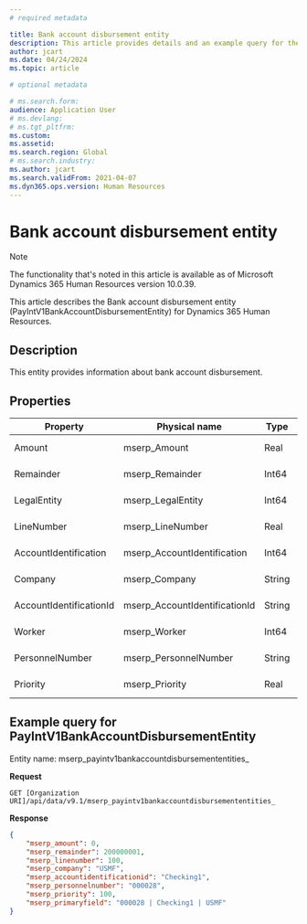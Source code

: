 ```yaml
---
# required metadata

title: Bank account disbursement entity
description: This article provides details and an example query for the Bank account disbursement table entity in Microsoft Dynamics 365 Human Resources.
author: jcart
ms.date: 04/24/2024
ms.topic: article

# optional metadata

# ms.search.form: 
audience: Application User
# ms.devlang: 
# ms.tgt_pltfrm: 
ms.custom: 
ms.assetid: 
ms.search.region: Global
# ms.search.industry: 
ms.author: jcart
ms.search.validFrom: 2021-04-07
ms.dyn365.ops.version: Human Resources
---
```


# Bank account disbursement entity

> [!NOTE]
> The functionality that's noted in this article is available as of Microsoft Dynamics 365 Human Resources version 10.0.39.

This article describes the Bank account disbursement entity (PayIntV1BankAccountDisbursementEntity) for Dynamics 365 Human Resources.

## Description

This entity provides information about bank account disbursement.

## Properties

| Property | Physical name | Type | Use | 
|---|---|---|---|
| Amount | mserp\_Amount | Real | Read-only |
| Remainder | mserp\_Remainder | Int64 | Read-only |
| LegalEntity | mserp\_LegalEntity | Int64 | Read-only |
| LineNumber | mserp\_LineNumber | Real | Read-only |
| AccountIdentification | mserp\_AccountIdentification | Int64 | Read-only |
| Company | mserp\_Company | String | Read-only |
| AccountIdentificationId | mserp\_AccountIdentificationId | String | Read-only |
| Worker | mserp\_Worker | Int64 | Read-only |
| PersonnelNumber | mserp\_PersonnelNumber | String | Read-only |
| Priority | mserp\_Priority | Real | Read-only |

## Example query for PayIntV1BankAccountDisbursementEntity

Entity name: mserp\_payintv1bankaccountdisbursemententities\_

**Request**

```HTTP
GET [Organization URI]/api/data/v9.1/mserp_payintv1bankaccountdisbursemententities_
```

**Response**

```JSON
{  
    "mserp_amount": 0,  
    "mserp_remainder": 200000001,  
    "mserp_linenumber": 100,  
    "mserp_company": "USMF",  
    "mserp_accountidentificationid": "Checking1",  
    "mserp_personnelnumber": "000028",  
    "mserp_priority": 100,  
    "mserp_primaryfield": "000028 | Checking1 | USMF"  
}
```
